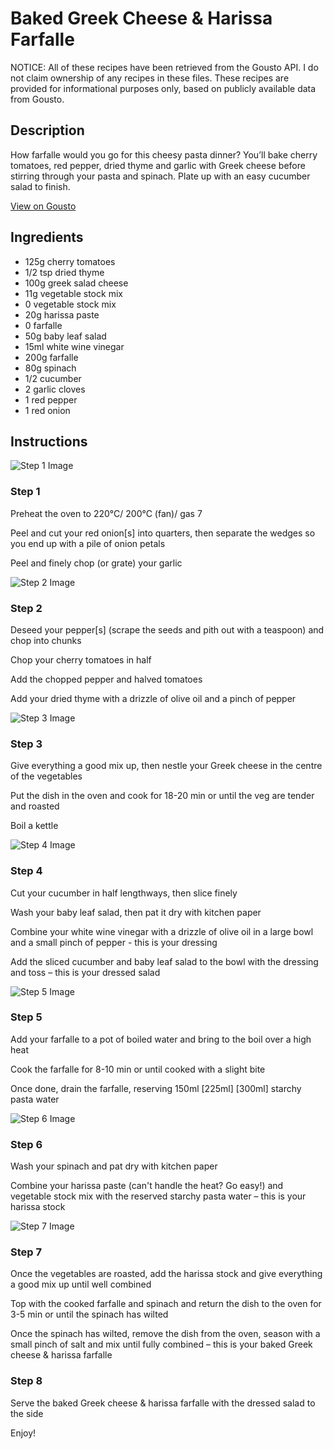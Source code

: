 # Baked Greek Cheese & Harissa Farfalle

NOTICE: All of these recipes have been retrieved from the Gousto API. I do not claim ownership of any recipes in these files. These recipes are provided for informational purposes only, based on publicly available data from Gousto.

## Description

How farfalle would you go for this cheesy pasta dinner? You’ll bake cherry tomatoes, red pepper, dried thyme and garlic with Greek cheese before stirring through your pasta and spinach. Plate up with an easy cucumber salad to finish.

[View on Gousto](https://www.gousto.co.uk/recipes/cookbook/baked-greek-cheese-harissa-farfalle)

## Ingredients

- 125g cherry tomatoes
- 1/2 tsp dried thyme
- 100g greek salad cheese
- 11g vegetable stock mix
- 0 vegetable stock mix
- 20g harissa paste
- 0 farfalle
- 50g baby leaf salad
- 15ml white wine vinegar
- 200g farfalle
- 80g spinach
- 1/2 cucumber
- 2 garlic cloves
- 1 red pepper
- 1 red onion

## Instructions

![Step 1 Image](https://production-media.gousto.co.uk/cms/recipe-step-image/step-1-1699031040277-x200.jpg)

### Step 1

Preheat the oven to 220°C/ 200°C (fan)/ gas 7

Peel and cut your red onion[s] into quarters, then separate the wedges so you end up with a pile of onion petals

Peel and finely chop (or grate) your garlic

![Step 2 Image](https://production-media.gousto.co.uk/cms/recipe-step-image/step-2-1699031044319-x200.jpg)

### Step 2

Deseed your pepper[s] (scrape the seeds and pith out with a teaspoon) and chop into chunks

Chop your cherry tomatoes in half

Add the chopped pepper and halved tomatoes

Add your dried thyme with a drizzle of olive oil and a pinch of pepper

![Step 3 Image](https://production-media.gousto.co.uk/cms/recipe-step-image/step-3-1699031048009-x200.jpg)

### Step 3

Give everything a good mix up, then nestle your Greek cheese in the centre of the vegetables

Put the dish in the oven and cook for 18-20 min or until the veg are tender and roasted

Boil a kettle

![Step 4 Image](https://production-media.gousto.co.uk/cms/recipe-step-image/step-4-1699031051876-x200.jpg)

### Step 4

Cut your cucumber in half lengthways, then slice finely

Wash your baby leaf salad, then pat it dry with kitchen paper

Combine your white wine vinegar with a drizzle of olive oil in a large bowl and a small pinch of pepper - this is your dressing

Add the sliced cucumber and baby leaf salad to the bowl with the dressing and toss – this is your dressed salad

![Step 5 Image](https://production-media.gousto.co.uk/cms/recipe-step-image/step-5-1699031056044-x200.jpg)

### Step 5

Add your farfalle to a pot of boiled water and bring to the boil over a high heat

Cook the farfalle for 8-10 min or until cooked with a slight bite

Once done, drain the farfalle, reserving 150ml <span class="text-purple">[225ml]</span> <span class="text-danger">[300ml]</span> starchy pasta water

![Step 6 Image](https://production-media.gousto.co.uk/cms/recipe-step-image/step-6-1699031059642-x200.jpg)

### Step 6

Wash your spinach and pat dry with kitchen paper

Combine your harissa paste (can't handle the heat? Go easy!) and vegetable stock mix with the reserved starchy pasta water – this is your harissa stock

![Step 7 Image](https://production-media.gousto.co.uk/cms/recipe-step-image/step-7-1699031062699-x200.jpg)

### Step 7

Once the vegetables are roasted, add the harissa stock and give everything a good mix up until well combined

Top with the cooked farfalle and spinach and return the dish to the oven for 3-5 min or until the spinach has wilted

Once the spinach has wilted, remove the dish from the oven, season with a small pinch of salt and mix until fully combined – this is your baked Greek cheese & harissa farfalle

### Step 8

Serve the baked Greek cheese & harissa farfalle with the dressed salad to the side

Enjoy!

